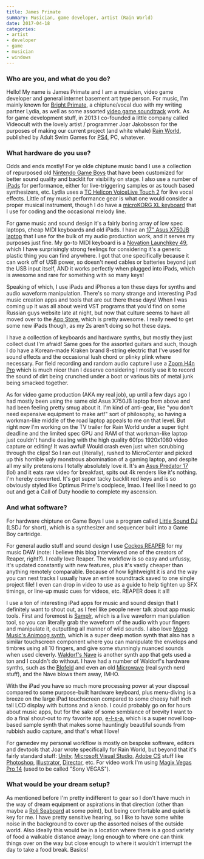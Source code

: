 ```yaml
---
title: James Primate
summary: Musician, game developer, artist (Rain World)
date: 2017-04-18
categories:
- artist
- developer
- game
- musician
- windows
---
```


### Who are you, and what do you do?

Hello! My name is James Primate and I am a musician, video game developer and general internet basement art type person. For music, I'm mainly known for [Bright Primate](http://brightprimate.tk/ "James and Lydia's chiptune band."), a chiptune/vocal duo with my writing partner Lydia, as well as some assorted [video game soundtrack](https://jamesprimate.bandcamp.com/ "James' video game soundtracks on Bandcamp") work. As for game development stuff, in 2013 I co-founded a little company called Videocult with the lovely artist / programmer Joar Jakobsson for the purposes of making our current project (and white whale) [Rain World][rain-world], published by Adult Swim Games for [PS4][], PC, whatever.

### What hardware do you use?

Odds and ends mostly! For ye olde chiptune music band I use a collection of repurposed old [Nintendo Game Boys][game-boy] that have been customized for better sound quality and backlit for visibility on stage. I also use a number of [iPads][ipad-2] for performance, either for live-triggering samples or as touch based synthesizers, etc. Lydia uses a [TC Helicon VoiceLive Touch 2][voicelive-touch-2] for live vocal effects. Little of my music performance gear is what one would consider a proper musical instrument, though I do have a [microKORG XL keyboard][microkorg-xl] that I use for coding and the occasional melody line.

For game music and sound design it's a fairly boring array of low spec laptops, cheap MIDI keyboards and old iPads. I have an [17" Asus X750JB laptop][x750jb] that I use for the bulk of my audio production work, and it serves my purposes just fine. My go-to MIDI keyboard is a [Novation Launchkey 49][launchkey-49], which I have surprisingly strong feelings for considering it's a generic plastic thing you can find anywhere. I got that one specifically because it can work off of USB power, so doesn't need cables or batteries beyond just the USB input itself, AND it works perfectly when plugged into iPads, which is awesome and rare for something with so many keys!

Speaking of which, I use iPads and iPhones a ton these days for synths and audio waveform manipulation. There's so many strange and interesting iPad music creation apps and tools that are out there these days! When I was coming up it was all about weird VST programs that you'd find on some Russian guys website late at night, but now that culture seems to have all moved over to the [App Store][app-store], which is pretty awesome. I really need to get some new iPads though, as my 2s aren't doing so hot these days.

I have a collection of keyboards and hardware synths, but mostly they just collect dust I'm afraid! Same goes for the assorted guitars and such, though I do have a Korean-made Kraken brand 8-string electric that I've used for sound effects and the occasional lush chord or plinky plink where necessary. For field recording and random audio capture I use a [Zoom H4n Pro][h4n-pro] which is much nicer than I deserve considering I mostly use it to record the sound of dirt being crunched under a boot or various bits of metal junk being smacked together.

As for video game production (AKA my real job), up until a few days ago I had mostly been using the same old Asus X750JB laptop from above and had been feeling pretty smug about it. I'm kind of anti-gear, like "you don't need expensive equipment to make art!" sort of philosophy, so having a workman-like middle of the road laptop appeals to me on that level. But right now I'm working on the TV trailer for Rain World under a super tight deadline and the limited spec GPU and RAM of that workman-like laptop just couldn't handle dealing with the high quality 60fps 1920x1080 video capture or editing! It was awful! Would crash even just when scrubbing through the clips! So I ran out (literally), rushed to MicroCenter and picked up this horrible ugly monstrous abomination of a gaming laptop, and despite all my silly pretensions I totally absolutely love it. It's an [Asus Predator 17][predator-17] (lol) and it eats raw video for breakfast, spits out 4k renders like it's nothing. I'm hereby converted. It's got super tacky backlit red keys and is so obviously styled like Optimus Prime's codpiece, lmao. I feel like I need to go out and get a Call of Duty hoodie to complete my ascension.

### And what software?

For hardware chiptune on Game Boys I use a program called [Little Sound DJ][little-sound-dj] (LSDJ for short), which is a synthesizer and sequencer built into a Game Boy cartridge.

For general audio stuff and sound design I use [Cockos REAPER][reaper] for my music DAW (note: I believe this blog interviewed one of the creators of Reaper, right?). I really love Reaper. The workflow is so easy and unfussy, it's updated constantly with new features, plus it's vastly cheaper than anything remotely comparable. Because of how lightweight it is and the way you can nest tracks I usually have an entire soundtrack saved to one single project file! I even can drop in video to use as a guide to help tighten up SFX timings, or line-up music cues for videos, etc. REAPER does it all!

I use a ton of interesting iPad apps for music and sound design that I definitely want to shout out, as I feel like people never talk about app music tools. First and foremost is [Samplr][samplr-ios], which is a live waveform manipulation tool, so you can literally grab the waveform of the audio with your fingers and manipulate it, outputting all manner of wild sounds. I also love [Moog Music's Animoog synth][animoog-ios], which is a super deep motion synth that also has a similar touchscreen component where you can manipulate the envelops and timbres using all 10 fingers, and give some stunningly nuanced sounds when used cleverly. [Waldorf's Nave][nave-ios] is another synth app that gets used a ton and I couldn't do without. I have had a number of Waldorf's hardware synths, such as the [Blofeld][] and even an old [Microwave][] (real synth nerd stuff), and the Nave blows them away, IMHO.

With the iPad you have so much more processing power at your disposal compared to some purpose-built hardware keyboard, plus menu-diving is a breeze on the large iPad touchscreen compared to some cheesy half inch tall LCD display with buttons and a knob. I could probably go on for hours about music apps, but for the sake of some semblance of brevity I want to do a final shout-out to my favorite app, [e-l-s-a][e-l-s-a-ios], which is a super novel loop-based sample synth that makes some hauntingly beautiful sounds from rubbish audio capture, and that's what I love!

For gamedev my personal workflow is mostly on bespoke software, editors and devtools that Joar wrote specifically for Rain World, but beyond that it's fairly standard stuff: [Unity][], [Microsoft Visual Studio][visual-studio], [Adobe CS][creative-suite] stuff like [Photoshop][], [Illustrator][], [Director][], etc. For video work I'm using [Magix Vegas Pro 14][vegas-pro] (used to be called "Sony VEGAS").

### What would be your dream setup?

As mentioned before I'm pretty indifferent to gear so I don't have much in the way of dream equipment or aspirations in that direction (other than maybe a [Roli Seaboard][seaboard-rise] at some point), but being comfortable and quiet is key for me. I have pretty sensitive hearing, so I like to have some white noise in the background to cover up the assorted noises of the outside world. Also ideally this would be in a location where there is a good variety of food a walkable distance away; long enough to where one can think things over on the way but close enough to where it wouldn't interrupt the day to take a food break. Basics!

[animoog-ios]: https://www.moogmusic.com/products/apps/animoog "A synthesizer for iOS."
[app-store]: https://en.wikipedia.org/wiki/App_Store_(iOS) "A digital storefront for buying iOS apps."
[blofeld]: https://en.wikipedia.org/wiki/Blofeld_(synthesizer) "A synth."
[creative-suite]: https://www.adobe.com/creativecloud.html "A collection of design tools."
[director]: https://en.wikipedia.org/wiki/Adobe_Director "Multimedia authoring software."
[e-l-s-a-ios]: https://itunes.apple.com/us/app/e-l-s-a/id833671355 "A sampling keyboard app."
[game-boy]: https://en.wikipedia.org/wiki/Game_Boy "An 8-bit portable gaming device."
[h4n-pro]: https://www.zoom-na.com/products/field-video-recording/field-recording/zoom-h4n-pro-handy-recorder "A digital audio recorder."
[illustrator]: https://www.adobe.com/products/illustrator.html "A vector graphics editor."
[ipad-2]: https://www.apple.com/ipad/ "A tablet device."
[launchkey-49]: https://us.novationmusic.com/keys/launchkey "A music keyboard."
[little-sound-dj]: https://www.littlesounddj.com/lsd/ "A music sequencer and sampler in a Game Boy cartridge."
[microkorg-xl]: https://en.wikipedia.org/wiki/MicroKORG#microKORG_XL "A MIDI keyboard."
[microwave]: http://www.vintagesynth.com/waldorf/microwave.php "A synthesiser."
[nave-ios]: http://www.waldorf-music.info/en/nave-overview "A waveform synthesiser app."
[photoshop]: https://www.adobe.com/products/photoshop.html "A bitmap image editor."
[predator-17]: http://web.archive.org/web/20180911033544/https://www.acer.com/ac/en/US/content/predator-17-series "A 17 inch PC gaming laptop."
[ps4]: http://us.playstation.com/ps4/index.htm "A shiny gaming console from Sony."
[rain-world]: http://rainworldgame.com "A video game where you're a slugcat hunting for food and shelter."
[reaper]: https://www.reaper.fm/ "A software digital audio workstation."
[samplr-ios]: https://itunes.apple.com/us/app/samplr-touch-the-music/id560756420 "A touch-based music creation app."
[seaboard-rise]: https://roli.com/products/seaboard-rise "A music keyboard."
[unity]: https://unity3d.com/unity/ "A cross-platform game development tool."
[vegas-pro]: https://en.wikipedia.org/wiki/Sony_Vegas_Pro "A non-linear video editing suite."
[visual-studio]: http://www.visualstudio.com "A Windows development environment."
[voicelive-touch-2]: http://web.archive.org/web/20180114093926/http://www.tc-helicon.com:80/en/products/voicelive-touch-2 "An live voice effects audio device."
[x750jb]: https://www.asus.com/Notebooks/X750JB/ "A 17.3 inch PC laptop."
